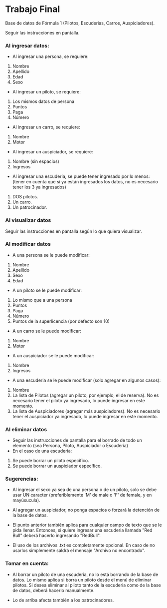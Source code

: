 # Trabajo Final
Base de datos de Fórmula 1 (Pilotos, Escuderias, Carros, Auspiciadores).

Seguir las instrucciones en pantalla.

### Al ingresar datos:

- Al ingresar una persona, se requiere:

1. Nombre
2. Apellido
3. Edad
4. Sexo

- Al ingresar un piloto, se requiere:

1. Los mismos datos de persona
2. Puntos
3. Paga
4. Número

- Al ingresar un carro, se requiere:

1. Nombre
2. Motor

- Al ingresar un auspiciador, se requiere:

1. Nombre (sin espacios)
2. Ingresos

- Al ingresar una escuderia, se puede tener ingresado por lo menos: (tener en cuenta que si ya están ingresados los datos, no es necesario tener los 3 ya ingresados)

1. DOS pilotos.
2. Un carro.
3. Un patrocinador.

### Al visualizar datos

Seguir las instrucciones en pantalla según lo que quiera visualizar. 

### Al modificar datos

- A una persona se le puede modificar:

1. Nombre
2. Apellido
3. Sexo
4. Edad

- A un piloto se le puede modificar:

1. Lo mismo que a una persona
2. Puntos
3. Paga
4. Número
5. Puntos de la superlicencia (por defecto son 10)

- A un carro se le puede modificar:

1. Nombre
2. Motor

- A un auspiciador se le puede modificar:

1. Nombre
2. Ingresos

- A una escuderia se le puede modificar (solo agregar en algunos casos):

1. Nombre
2. La lista de Pilotos (agregar un piloto, por ejemplo, el de reserva). No es necesario tener el piloto ya ingresado, lo puede ingresar en este momento.
3. La lista de Auspiciadores (agregar más auspiciadores). No es necesario tener el auspiciador ya ingresado, lo puede ingresar en este momento.

### Al eliminar datos

- Seguir las instrucciones de pantalla para el borrado de todo un elemento (sea Persona, Piloto, Auspiciador o Escuderia)
- En el caso de una escuderia:

1. Se puede borrar un piloto específico.
2. Se puede borrar un auspiciador específico.

### Sugerencias:

- Al ingresar el sexo ya sea de una persona o de un piloto, solo se debe usar UN caracter (preferiblemente 'M' de male o 'F' de female, y en mayúsucula).

- Al agregar un auspiciador, no ponga espacios o forzará la detención de la base de datos. 

- El punto anterior también aplica para cualquier campo de texto que se le pida llenar. Entonces, si quiere ingresar una escuderia llamada "Red Bull" deberá hacerlo ingresando "RedBull".

- El uso de los archivos .txt es completamente opcional. En caso de no usarlos simplemente saldrá el mensaje "Archivo no encontrado". 

### Tomar en cuenta:

- Al borrar un piloto de una escuderia, no lo está borrando de la base de datos. Lo mismo aplica si borra un piloto desde el menú de eliminar pilotos. Si desea eliminar al piloto tanto de la escuderia como de la base de datos, deberá hacerlo manualmente.

- Lo de arriba afecta también a los patrocinadores.
